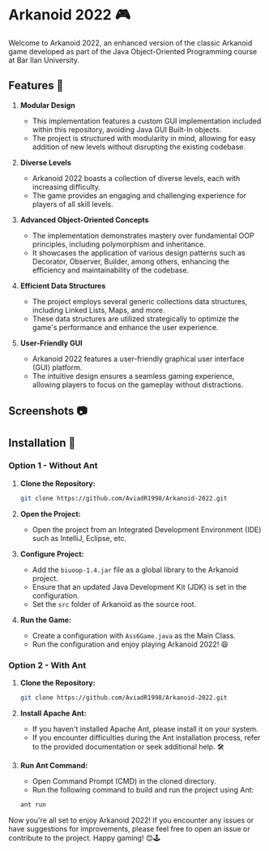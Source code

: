 # Arkanoid 2022 🎮

Welcome to Arkanoid 2022, an enhanced version of the classic Arkanoid game developed as part of the Java Object-Oriented Programming course at Bar Ilan University.

## Features 🌟

1. **Modular Design**
   - This implementation features a custom GUI implementation included within this repository, avoiding Java GUI Built-In objects.
   - The project is structured with modularity in mind, allowing for easy addition of new levels without disrupting the existing codebase.

2. **Diverse Levels**
   - Arkanoid 2022 boasts a collection of diverse levels, each with increasing difficulty.
   - The game provides an engaging and challenging experience for players of all skill levels.

3. **Advanced Object-Oriented Concepts**
   - The implementation demonstrates mastery over fundamental OOP principles, including polymorphism and inheritance.
   - It showcases the application of various design patterns such as Decorator, Observer, Builder, among others, enhancing the efficiency and maintainability of the codebase.

4. **Efficient Data Structures**
   - The project employs several generic collections data structures, including Linked Lists, Maps, and more.
   - These data structures are utilized strategically to optimize the game's performance and enhance the user experience.

5. **User-Friendly GUI**
   - Arkanoid 2022 features a user-friendly graphical user interface (GUI) platform.
   - The intuitive design ensures a seamless gaming experience, allowing players to focus on the gameplay without distractions.


## Screenshots :camera:

## Installation 🚀

### Option 1 - Without Ant

1. **Clone the Repository:**
   ```bash
   git clone https://github.com/AviadR1998/Arkanoid-2022.git
   ```

2. **Open the Project:**
   - Open the project from an Integrated Development Environment (IDE) such as IntelliJ, Eclipse, etc.

3. **Configure Project:**
   - Add the `biuoop-1.4.jar` file as a global library to the Arkanoid project.
   - Ensure that an updated Java Development Kit (JDK) is set in the configuration.
   - Set the `src` folder of Arkanoid as the source root.

4. **Run the Game:**
   - Create a configuration with `Ass6Game.java` as the Main Class.
   - Run the configuration and enjoy playing Arkanoid 2022! 😄

### Option 2 - With Ant

1. **Clone the Repository:**
   ```bash
   git clone https://github.com/AviadR1998/Arkanoid-2022.git
   ```

2. **Install Apache Ant:**
   - If you haven't installed Apache Ant, please install it on your system.
   - If you encounter difficulties during the Ant installation process, refer to the provided documentation or seek additional help. 🛠️

3. **Run Ant Command:**
   - Open Command Prompt (CMD) in the cloned directory.
   - Run the following command to build and run the project using Ant:
   ```bash
   ant run
   ```

Now you're all set to enjoy Arkanoid 2022! If you encounter any issues or have suggestions for improvements, please feel free to open an issue or contribute to the project. Happy gaming! 😊🕹️
